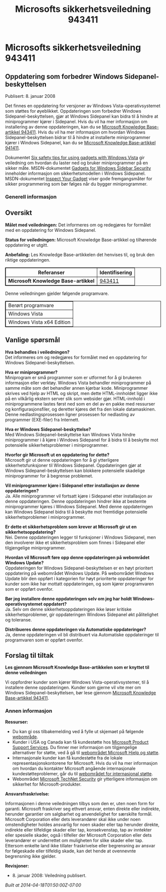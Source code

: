 ﻿---
title: Microsofts sikkerhetsveiledning 943411
TOCTitle: "943411"
ms:assetid: "943411"
ms:mtpsurl: https://technet.microsoft.com/nb-NO/library/943411(v=Security.10)
ms:contentKeyID: 61230830
ms.date: 04/18/2014
mtps_version: v=Security.10
ms.translationtype: HT
---

# Microsofts sikkerhetsveiledning 943411

## Oppdatering som forbedrer Windows Sidepanel-beskyttelsen

Publisert: 8. januar 2008

Det finnes en oppdatering for versjoner av Windows Vista-operativsystemet som støttes for øyeblikket. Oppdateringen som forbedrer Windows Sidepanel-beskyttelsen, gjør at Windows Sidepanel kan bidra til å hindre at miniprogrammer kjører i Sidepanel. Hvis du vil ha mer informasjon om installering av denne oppdateringen, kan du se [Microsoft Knowledge Base-artikkel 943411](http://support.microsoft.com/kb/943411). Hvis du vil ha mer informasjon om hvordan Windows Sidepanel-beskyttelsen bidrar til å hindre at installerte miniprogrammer kjører i Windows Sidepanel, kan du se [Microsoft Knowledge Base-artikkel 941411](http://support.microsoft.com/kb/941411).

Dokumentet [Six safety tips for using gadgets with Windows Vista](http://www.microsoft.com/protect/yourself/downloads/gadgets.mspx) gir veiledning om hvordan du laster ned og bruker miniprogrammer på en sikker måte. MSDN-dokumentet [Gadgets for Windows Sidebar Security](http://msdn2.microsoft.com/en-us/library/bb508510.aspx) inneholder informasjon om sikkerhetsmodellen i Windows Sidepanel. MSDN-dokumentet [Inspect Your Gadget](http://msdn2.microsoft.com/en-us/library/bb498012.aspx) viser gode fremgangsmåter for sikker programmering som bør følges når du bygger miniprogrammer.

### Generell informasjon

## Oversikt

**Målet med veiledningen:** Det informeres om og redegjøres for formålet med en oppdatering for Windows Sidepanel.

**Status for veiledningen:** Microsoft Knowledge Base-artikkel og tilhørende oppdatering er utgitt.

**Anbefaling:** Les Knowledge Base-artikkelen det henvises til, og bruk den riktige oppdateringen.

<table style="border:1px solid black;">
<thead>
<tr class="header">
<th style="border:1px solid black;">Referanser</th>
<th style="border:1px solid black;">Identifisering</th>
</tr>
</thead>
<tbody>
<tr class="odd">
<td style="border:1px solid black;"><strong>Microsoft Knowledge Base-artikkel</strong></td>
<td style="border:1px solid black;"><a href="http://support.microsoft.com/kb/943411">943411</a></td>
</tr>
</tbody>
</table>


Denne veiledningen gjelder følgende programvare.

<table style="border:1px solid black;">
<tbody>
<tr class="odd">
<td style="border:1px solid black;">Berørt programvare</td>
</tr>
<tr class="even">
<td style="border:1px solid black;">Windows Vista</td>
</tr>
<tr class="odd">
<td style="border:1px solid black;">Windows Vista x64 Edition</td>
</tr>
</tbody>
</table>


## Vanlige spørsmål

**Hva behandles i veiledningen?**  
Det informeres om og redegjøres for formålet med en oppdatering for Windows Sidepanel-beskyttelsen.

**Hva er miniprogrammer?**  
Miniprogram er små programmer som er utformet for å gi brukeren informasjon eller verktøy. Windows Vista behandler miniprogrammer på samme måte som det behandler annen kjørbar kode. Miniprogrammer skrives ved hjelp av HTML og skript, men dette HTML-innholdet ligger ikke på en vilkårlig ekstern server slik som websider gjør. HTML-innhold i miniprogrammene lastes først ned som en del av en pakke med ressurser og konfigurasjonsfiler, og deretter kjøres det fra den lokale datamaskinen. Denne nedlastingsprosessen ligner prosessen for nedlasting av programmer (EXE-filer) fra Internett.

**Hva er Windows Sidepanel-beskyttelse?**  
Med Windows Sidepanel-beskyttelse kan Windows Vista hindre miniprogrammer i å kjøre i Windows Sidepanel for å bidra til å beskytte mot potensielle sikkerhetsproblemer i miniprogrammer.

**Hvorfor gir Microsoft ut en oppdatering for dette?**  
Microsoft gir ut denne oppdateringen for å gi ytterligere sikkerhetsfunksjoner til Windows Sidepanel. Oppdateringen gjør at Windows Sidepanel-beskyttelsen kan blokkere potensielle skadelige miniprogrammer for å begrense problemet.

**Vil miniprogrammer kjøre i Sidepanel etter installasjon av denne oppdateringen?**  
Ja. Alle miniprogrammer vil fortsatt kjøre i Sidepanel etter installasjon av denne oppdateringen. Denne oppdateringen hindrer ikke at bestemte miniprogrammer kjøres i Windows Sidepanel. Med denne oppdateringen kan Windows Sidepanel bidra til å beskytte mot fremtidige potensielle sikkerhetsproblemer i miniprogrammer.

**Er dette et sikkerhetsproblem som krever at Microsoft gir ut en sikkerhetsoppdatering?**  
Nei. Denne oppdateringen legger til funksjoner i Windows Sidepanel, men den involverer ikke et sikkerhetsproblem som finnes i Sidepanel eller tilgjengelige miniprogrammer.

**Hvordan vil Microsoft føre opp denne oppdateringen på webområdet Windows Update?**    
Oppdateringen for Windows Sidepanel-beskyttelsen er en høyt prioritert oppdatering på webområdet Windows Update. På webområdet Windows Update blir den oppført i kategorien for høyt prioriterte oppdateringer for kunder som ikke har mottatt oppdateringen, og som kjører programvaren som er oppført ovenfor.

**Bør jeg installere denne oppdateringen selv om jeg har holdt Windows-operativsystemet oppdatert?**  
Ja. Selv om denne sikkerhetsoppdateringen ikke løser kritiske sikkerhetsproblemer, gir oppdateringen Windows Sidepanel økt pålitelighet og toleranse.

**Distribueres denne oppdateringen via Automatiske oppdateringer?**  
Ja, denne oppdateringen vil bli distribuert via Automatiske oppdateringer til programvaren som er oppført ovenfor.

## Forslag til tiltak

**Les gjennom Microsoft Knowledge Base-artikkelen som er knyttet til denne veiledningen**

Vi oppfordrer kunder som kjører Windows Vista-operativsystemer, til å installere denne oppdateringen. Kunder som gjerne vil vite mer om Windows Sidepanel-beskyttelsen, bør lese gjennom [Microsoft Knowledge Base-artikkel 943411](http://support.microsoft.com/kb/943411).

### Annen informasjon

**Ressurser:**

  - Du kan gi oss tilbakemelding ved å fylle ut skjemaet på følgende [webområde](https://support.microsoft.com/common/survey.aspx?scid=sw;en;1257&amp;showpage=1&amp;ws=technet&amp;sd=tech).
  - Kunder i USA og Canada kan få kundestøtte hos [Microsoft Product Support Services](http://go.microsoft.com/fwlink/?linkid=21131). Du finner mer informasjon om tilgjengelige alternativer for støtte, ved å gå til [webområdet Microsoft Hjelp og støtte](http://support.microsoft.com/).
  - Internasjonale kunder kan få kundestøtte fra de lokale representasjonskontorene for Microsoft. Hvis du vil ha mer informasjon om hvordan du kontakter Microsoft angående internasjonale kundestøtteproblemer, går du til [webområdet for internasjonal støtte](http://go.microsoft.com/fwlink/?linkid=21155).
  - Webområdet [Microsoft TechNet Security](http://go.microsoft.com/fwlink/?linkid=21132) gir ytterligere informasjon om sikkerhet for Microsoft-produkter.

**Ansvarsfraskrivelse:**

Informasjonen i denne veiledningen tilbys som den er, uten noen form for garanti. Microsoft fraskriver seg ethvert ansvar, enten direkte eller indirekte, herunder garantier om salgbarhet og anvendelighet for særskilte formål. Microsoft Corporation eller dets leverandører skal ikke under noen omstendigheter holdes ansvarlig for noen skader eller tap herunder direkte, indirekte eller tilfeldige skader eller tap, konsekvenstap, tap av inntekter eller spesielle skader, også i tilfeller der Microsoft Corporation eller dets leverandører er underrettet om muligheten for slike skader eller tap. Ettersom enkelte land ikke tillater fraskrivelse eller begrensning av ansvar for følgeskade eller tilfeldig skade, kan det hende at ovennevnte begrensning ikke gjelder.

**Revisjoner:**

  - 8\. januar 2008: Veiledning publisert.

*Built at 2014-04-18T01:50:00Z-07:00*

